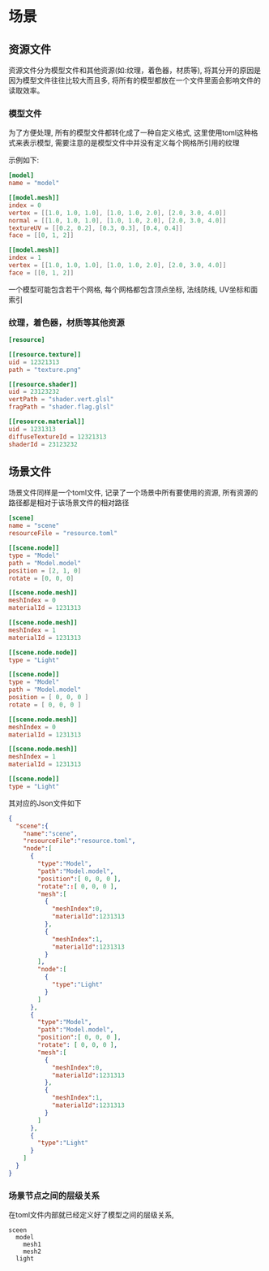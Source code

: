 # 场景

## 资源文件

资源文件分为模型文件和其他资源(如:纹理，着色器，材质等),
将其分开的原因是因为模型文件往往比较大而且多, 将所有的模型都放在一个文件里面会影响文件的读取效率。

### 模型文件

为了方便处理, 所有的模型文件都转化成了一种自定义格式, 这里使用toml这种格式来表示模型, 需要注意的是模型文件中并没有定义每个网格所引用的纹理

示例如下:

``` toml
[model]
name = "model"

[[model.mesh]]
index = 0
vertex = [[1.0, 1.0, 1.0], [1.0, 1.0, 2.0], [2.0, 3.0, 4.0]]
normal = [[1.0, 1.0, 1.0], [1.0, 1.0, 2.0], [2.0, 3.0, 4.0]]
textureUV = [[0.2, 0.2], [0.3, 0.3], [0.4, 0.4]]
face = [[0, 1, 2]]

[[model.mesh]]
index = 1
vertex = [[1.0, 1.0, 1.0], [1.0, 1.0, 2.0], [2.0, 3.0, 4.0]]
face = [[0, 1, 2]]
```

一个模型可能包含若干个网格, 每个网格都包含顶点坐标, 法线防线, UV坐标和面索引

### 纹理，着色器，材质等其他资源


``` toml
[resource]

[[resource.texture]]
uid = 12321313
path = "texture.png"

[[resource.shader]]
uid = 23123232
vertPath = "shader.vert.glsl"
fragPath = "shader.flag.glsl"

[[resource.material]]
uid = 1231313
diffuseTextureId = 12321313
shaderId = 23123232
```

## 场景文件

场景文件同样是一个toml文件, 记录了一个场景中所有要使用的资源,
所有资源的路径都是相对于该场景文件的相对路径


``` toml
[scene]
name = "scene"
resourceFile = "resource.toml"

[[scene.node]]
type = "Model"
path = "Model.model"
position = [2, 1, 0]
rotate = [0, 0, 0]

[[scene.node.mesh]]
meshIndex = 0
materialId = 1231313

[[scene.node.mesh]]
meshIndex = 1
materialId = 1231313

[[scene.node.node]]
type = "Light"

[[scene.node]]
type = "Model"
path = "Model.model"
position = [ 0, 0, 0 ]
rotate = [ 0, 0, 0 ]

[[scene.node.mesh]]
meshIndex = 0
materialId = 1231313

[[scene.node.mesh]]
meshIndex = 1
materialId = 1231313

[[scene.node]]
type = "Light"

```

其对应的Json文件如下

``` json
{
  "scene":{
    "name":"scene",
    "resourceFile":"resource.toml",
    "node":[
      {
        "type":"Model",
        "path":"Model.model",
        "position":[ 0, 0, 0 ],
        "rotate"::[ 0, 0, 0 ],
        "mesh":[
          {
            "meshIndex":0,
            "materialId":1231313
          },
          {
            "meshIndex":1,
            "materialId":1231313
          }
        ],
        "node":[
          {
            "type":"Light"
          }
        ]
      },
      {
        "type":"Model",
        "path":"Model.model",
        "position":[ 0, 0, 0 ],
        "rotate": [ 0, 0, 0 ],
        "mesh":[
          {
            "meshIndex":0,
            "materialId":1231313
          },
          {
            "meshIndex":1,
            "materialId":1231313
          }
        ]
      },
      {
        "type":"Light"
      }
    ]
  }
}

```


### 场景节点之间的层级关系

在toml文件内部就已经定义好了模型之间的层级关系, 

```
sceen
  model
    mesh1
    mesh2
  light
```


